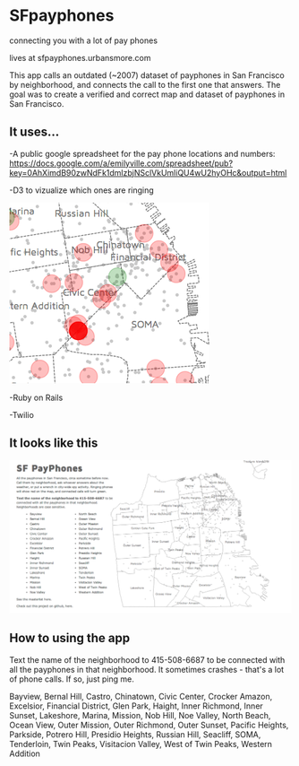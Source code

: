 SFpayphones
===========

connecting you with a lot of pay phones 

lives at sfpayphones.urbansmore.com

This app calls an outdated (~2007) dataset of payphones in San Francisco by neighborhood, and connects the call to the first one that answers. The goal was to create a verified and correct map and dataset of payphones in San Francisco.

It uses...
--------------------
-A public google spreadsheet for the pay phone locations and numbers:
https://docs.google.com/a/emilyville.com/spreadsheet/pub?key=0AhXimdB90zwNdFk1dmlzbjNSclVkUmliQU4wU2hyOHc&output=html

-D3 to vizualize which ones are ringing 

![My image](images/payphones-calling.png)

-Ruby on Rails 

-Twilio


It looks like this
--------------------
![My image](images/payphones-main.png)


How to using the app  
--------------------
Text the name of the neighborhood to 415-508-6687 to be connected with all the payphones in that neighborhood. It sometimes crashes - that's a lot of phone calls. If so, just ping me. 

Bayview,
Bernal Hill,
Castro,
Chinatown,
Civic Center,
Crocker Amazon,
Excelsior,
Financial District,
Glen Park,
Haight,
Inner Richmond,
Inner Sunset,
Lakeshore,
Marina,
Mission,
Nob Hill,
Noe Valley,
North Beach,
Ocean View,
Outer Mission,
Outer Richmond,
Outer Sunset,
Pacific Heights,
Parkside,
Potrero Hill,
Presidio Heights,
Russian Hill,
Seacliff,
SOMA,
Tenderloin,
Twin Peaks,
Visitacion Valley,
West of Twin Peaks,
Western Addition


